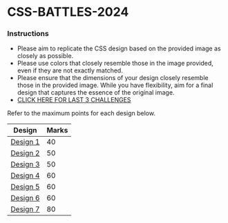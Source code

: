 # CSS-BATTLES-2024

### Instructions
- Please aim to replicate the CSS design based on the provided image as closely as possible.
- Please use colors that closely resemble those in the image provided, even if they are not exactly matched.
- Please ensure that the dimensions of your design closely resemble those in the provided image. While you have flexibility, aim for a final design that captures the essence of the original image.
-  <a href="http://www.hackerrank.com/css-battles">CLICK HERE FOR LAST 3 CHALLENGES</a>
  

Refer to the maximum points for each design below.

|Design| Marks |
|--|--|
| [Design 1](./d1.jpg) | 40 |
|[Design 2](./d2.jpg)| 50 |
|[Design 3](./d3.jpg)  | 50 |
|[Design 4](./d4.jpg)  | 60 |
|[Design 5](./d5.jpg)  | 60 |
| [Design 6](./d6.jpg) | 60 |
| [Design 7](./d7.jpg) | 80 |
